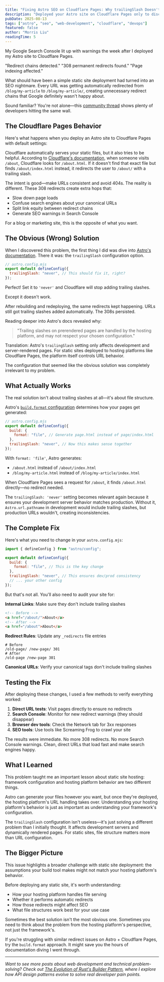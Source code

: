 ```yaml
---
title: "Fixing Astro SEO on Cloudflare Pages: Why trailingSlash Doesn't Work (and What Does)"
description: "Deployed your Astro site on Cloudflare Pages only to discover mysterious 308 redirects killing your SEO? I spent hours chasing the wrong solution. Here's what actually fixes the trailing slash problem and why Astro's trailingSlash config won't help you."
pubDate: 2025-08-13
tags: ["astro", "seo", "web-development", "cloudflare", "devops"]
featured: false
author: "Morris Liu"
readingTime: 5
---
```


My Google Search Console lit up with warnings the week after I deployed my Astro site to Cloudflare Pages.

"Redirect chains detected." "308 permanent redirects found." "Page indexing affected."

What should have been a simple static site deployment had turned into an SEO nightmare. Every URL was getting automatically redirected from `/blog/my-article` to `/blog/my-article/`, creating unnecessary redirect chains that Google definitely wasn't happy about.

Sound familiar? You're not alone—this [community thread](https://community.cloudflare.com/t/removing-trailing-slash-on-static-websites/583429) shows plenty of developers hitting the same wall.

## The Cloudflare Pages Behavior

Here's what happens when you deploy an Astro site to Cloudflare Pages with default settings:

Cloudflare automatically serves your static files, but it also tries to be helpful. According to [Cloudflare's documentation](https://developers.cloudflare.com/pages/configuration/serving-pages/#route-matching), when someone visits `/about`, Cloudflare looks for `/about.html`. If it doesn't find that exact file but finds `/about/index.html` instead, it redirects the user to `/about/` with a trailing slash.

The intent is good—make URLs consistent and avoid 404s. The reality is different. These 308 redirects create extra hops that:

- Slow down page loads
- Confuse search engines about your canonical URLs
- Split link equity between redirect chains
- Generate SEO warnings in Search Console

For a blog or marketing site, this is the opposite of what you want.

## The Obvious (Wrong) Solution

When I discovered this problem, the first thing I did was dive into [Astro's documentation](https://docs.astro.build/en/reference/configuration-reference/#trailingslash). There it was: the `trailingSlash` configuration option.

```javascript
// astro.config.mjs
export default defineConfig({
  trailingSlash: "never", // This should fix it, right?
});
```

Perfect! Set it to `'never'` and Cloudflare will stop adding trailing slashes.

Except it doesn't work.

After rebuilding and redeploying, the same redirects kept happening. URLs still got trailing slashes added automatically. The 308s persisted.

Reading deeper into Astro's docs revealed why:

> "Trailing slashes on prerendered pages are handled by the hosting platform, and may not respect your chosen configuration."

Translation: Astro's `trailingSlash` setting only affects development and server-rendered pages. For static sites deployed to hosting platforms like Cloudflare Pages, the platform itself controls URL behavior.

The configuration that seemed like the obvious solution was completely irrelevant to my problem.

## What Actually Works

The real solution isn't about trailing slashes at all—it's about file structure.

Astro's [`build.format` configuration](https://docs.astro.build/en/reference/configuration-reference/#buildformat) determines how your pages get generated:

```javascript
// astro.config.mjs
export default defineConfig({
  build: {
    format: "file", // Generate page.html instead of page/index.html
  },
  trailingSlash: "never", // Now this makes sense together
});
```

With `format: 'file'`, Astro generates:

- `/about.html` instead of `/about/index.html`
- `/blog/my-article.html` instead of `/blog/my-article/index.html`

When Cloudflare Pages sees a request for `/about`, it finds `/about.html` directly—no redirect needed.

The `trailingSlash: 'never'` setting becomes relevant again because it ensures your development server behavior matches production. Without it, `Astro.url.pathname` in development would include trailing slashes, but production URLs wouldn't, creating inconsistencies.

## The Complete Fix

Here's what you need to change in your `astro.config.mjs`:

```javascript
import { defineConfig } from "astro/config";

export default defineConfig({
  build: {
    format: "file", // This is the key change
  },
  trailingSlash: "never", // This ensures dev/prod consistency
  // ... your other config
});
```

But that's not all. You'll also need to audit your site for:

**Internal Links**: Make sure they don't include trailing slashes

```html
<!-- Before -->
<a href="/about/">About</a>
<!-- After -->
<a href="/about">About</a>
```

**Redirect Rules**: Update any `_redirects` file entries

```
# Before
/old-page/ /new-page/ 301
# After
/old-page /new-page 301
```

**Canonical URLs**: Verify your canonical tags don't include trailing slashes

## Testing the Fix

After deploying these changes, I used a few methods to verify everything worked:

1. **Direct URL tests**: Visit pages directly to ensure no redirects
2. **Search Console**: Monitor for new redirect warnings (they should disappear)
3. **Browser dev tools**: Check the Network tab for 3xx responses
4. **SEO tools**: Use tools like Screaming Frog to crawl your site

The results were immediate. No more 308 redirects. No more Search Console warnings. Clean, direct URLs that load fast and make search engines happy.

## What I Learned

This problem taught me an important lesson about static site hosting: framework configuration and hosting platform behavior are two different things.

Astro can generate your files however you want, but once they're deployed, the hosting platform's URL handling takes over. Understanding your hosting platform's behavior is just as important as understanding your framework's configuration.

The `trailingSlash` configuration isn't useless—it's just solving a different problem than I initially thought. It affects development servers and dynamically rendered pages. For static sites, file structure matters more than URL configuration.

## The Bigger Picture

This issue highlights a broader challenge with static site deployment: the assumptions your build tool makes might not match your hosting platform's behavior.

Before deploying any static site, it's worth understanding:

- How your hosting platform handles file serving
- Whether it performs automatic redirects
- How those redirects might affect SEO
- What file structures work best for your use case

Sometimes the best solution isn't the most obvious one. Sometimes you need to think about the problem from the hosting platform's perspective, not just the framework's.

If you're struggling with similar redirect issues on Astro + Cloudflare Pages, try the `build.format` approach. It might save you the hours of documentation diving I went through.

---

_Want to see more posts about web development and technical problem-solving? Check out [The Evolution of Rust's Builder Pattern](/thoughts/rust-builder-pattern-evolution), where I explore how API design patterns evolve to solve real developer pain points._
